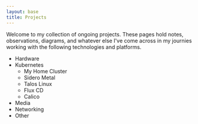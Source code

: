 ```yaml
---
layout: base
title: Projects
---
```


Welcome to my collection of ongoing projects. These pages hold notes, observations, diagrams, and whatever else I've come across in my journies working with the following technologies and platforms. 

* Hardware
* Kubernetes
  * My Home Cluster
  * Sidero Metal
  * Talos Linux
  * Flux CD
  * Calico
* Media
* Networking
* Other
